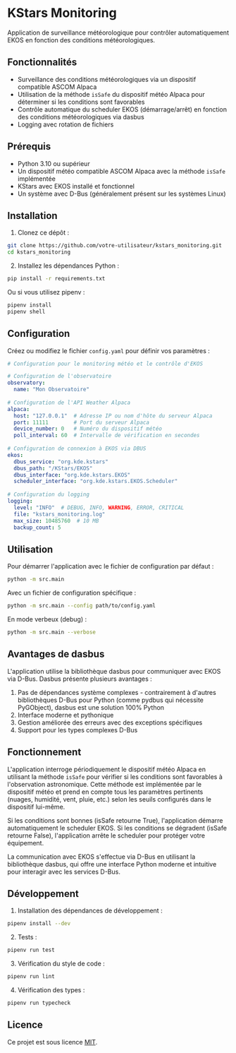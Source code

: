 # KStars Monitoring

Application de surveillance météorologique pour contrôler automatiquement EKOS en fonction des conditions météorologiques.

## Fonctionnalités

- Surveillance des conditions météorologiques via un dispositif compatible ASCOM Alpaca
- Utilisation de la méthode `isSafe` du dispositif météo Alpaca pour déterminer si les conditions sont favorables
- Contrôle automatique du scheduler EKOS (démarrage/arrêt) en fonction des conditions météorologiques via dasbus
- Logging avec rotation de fichiers

## Prérequis

- Python 3.10 ou supérieur
- Un dispositif météo compatible ASCOM Alpaca avec la méthode `isSafe` implémentée
- KStars avec EKOS installé et fonctionnel
- Un système avec D-Bus (généralement présent sur les systèmes Linux)

## Installation

1. Clonez ce dépôt :
```bash
git clone https://github.com/votre-utilisateur/kstars_monitoring.git
cd kstars_monitoring
```

2. Installez les dépendances Python :
```bash
pip install -r requirements.txt
```

Ou si vous utilisez pipenv :
```bash
pipenv install
pipenv shell
```

## Configuration

Créez ou modifiez le fichier `config.yaml` pour définir vos paramètres :

```yaml
# Configuration pour le monitoring météo et le contrôle d'EKOS

# Configuration de l'observatoire
observatory:
  name: "Mon Observatoire"
  
# Configuration de l'API Weather Alpaca
alpaca:
  host: "127.0.0.1"  # Adresse IP ou nom d'hôte du serveur Alpaca
  port: 11111        # Port du serveur Alpaca
  device_number: 0   # Numéro du dispositif météo
  poll_interval: 60  # Intervalle de vérification en secondes
  
# Configuration de connexion à EKOS via DBUS
ekos:
  dbus_service: "org.kde.kstars"
  dbus_path: "/KStars/EKOS"
  dbus_interface: "org.kde.kstars.EKOS"
  scheduler_interface: "org.kde.kstars.EKOS.Scheduler"
  
# Configuration du logging
logging:
  level: "INFO"  # DEBUG, INFO, WARNING, ERROR, CRITICAL
  file: "kstars_monitoring.log"
  max_size: 10485760  # 10 MB
  backup_count: 5
```

## Utilisation

Pour démarrer l'application avec le fichier de configuration par défaut :

```bash
python -m src.main
```

Avec un fichier de configuration spécifique :

```bash
python -m src.main --config path/to/config.yaml
```

En mode verbeux (debug) :

```bash
python -m src.main --verbose
```

## Avantages de dasbus

L'application utilise la bibliothèque dasbus pour communiquer avec EKOS via D-Bus. Dasbus présente plusieurs avantages :

1. Pas de dépendances système complexes - contrairement à d'autres bibliothèques D-Bus pour Python (comme pydbus qui nécessite PyGObject), dasbus est une solution 100% Python
2. Interface moderne et pythonique
3. Gestion améliorée des erreurs avec des exceptions spécifiques
4. Support pour les types complexes D-Bus

## Fonctionnement

L'application interroge périodiquement le dispositif météo Alpaca en utilisant la méthode `isSafe` pour vérifier si les conditions sont favorables à l'observation astronomique. Cette méthode est implémentée par le dispositif météo et prend en compte tous les paramètres pertinents (nuages, humidité, vent, pluie, etc.) selon les seuils configurés dans le dispositif lui-même.

Si les conditions sont bonnes (isSafe retourne True), l'application démarre automatiquement le scheduler EKOS. Si les conditions se dégradent (isSafe retourne False), l'application arrête le scheduler pour protéger votre équipement.

La communication avec EKOS s'effectue via D-Bus en utilisant la bibliothèque dasbus, qui offre une interface Python moderne et intuitive pour interagir avec les services D-Bus.

## Développement

1. Installation des dépendances de développement :
```bash
pipenv install --dev
```

2. Tests :
```bash
pipenv run test
```

3. Vérification du style de code :
```bash
pipenv run lint
```

4. Vérification des types :
```bash
pipenv run typecheck
```

## Licence

Ce projet est sous licence [MIT](LICENSE). 